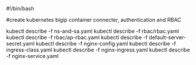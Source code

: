 #!/bin/bash

#create kubernetes bigip container connecter, authentication and RBAC

kubectl describe -f ns-and-sa.yaml
kubectl describe -f rbac/rbac.yaml
kubectl describe -f rbac/ap-rbac.yaml
kubectl describe -f default-server-secret.yaml
kubectl describe -f nginx-config.yaml
kubectl describe -f ingress-class.yaml
kubectl describe -f nginx-ingress.yaml
kubectl describe -f nginx-service.yaml